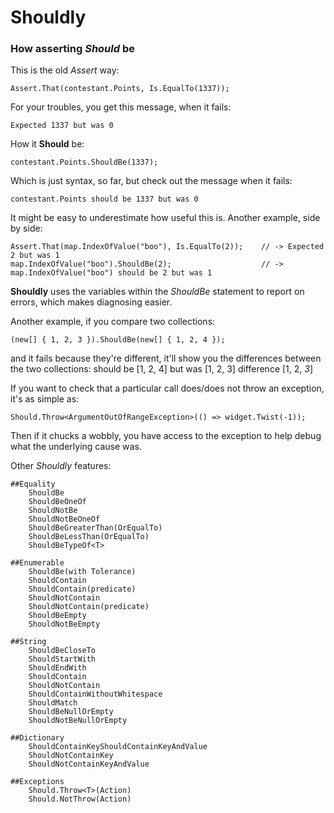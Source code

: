 Shouldly
========

### How asserting *Should* be

This is the old *Assert* way: 

    Assert.That(contestant.Points, Is.EqualTo(1337));

For your troubles, you get this message, when it fails:

    Expected 1337 but was 0

How it **Should** be:

    contestant.Points.ShouldBe(1337);

Which is just syntax, so far, but check out the message when it fails:

    contestant.Points should be 1337 but was 0

It might be easy to underestimate how useful this is. Another example, side by side:

    Assert.That(map.IndexOfValue("boo"), Is.EqualTo(2));    // -> Expected 2 but was 1
    map.IndexOfValue("boo").ShouldBe(2);                    // -> map.IndexOfValue("boo") should be 2 but was 1

**Shouldly** uses the variables within the *ShouldBe* statement to report on errors, which makes diagnosing easier.

Another example, if you compare two collections:
    
    (new[] { 1, 2, 3 }).ShouldBe(new[] { 1, 2, 4 });
 
and it fails because they're different, it'll show you the differences between the two collections:
        should be
    [1, 2, 4]
        but was
    [1, 2, 3]
        difference
    [1, 2, *3*]

If you want to check that a particular call does/does not throw an exception, it's as simple as:
    
    Should.Throw<ArgumentOutOfRangeException>(() => widget.Twist(-1));

Then if it chucks a wobbly, you have access to the exception to help debug what the underlying cause was.

Other *Shouldly* features:

    ##Equality
        ShouldBe
        ShouldBeOneOf
        ShouldNotBe
        ShouldNotBeOneOf
        ShouldBeGreaterThan(OrEqualTo)
        ShouldBeLessThan(OrEqualTo)
        ShouldBeTypeOf<T>

    ##Enumerable
        ShouldBe(with Tolerance)
        ShouldContain
        ShouldContain(predicate)
        ShouldNotContain
        ShouldNotContain(predicate)
        ShouldBeEmpty
        ShouldNotBeEmpty

    ##String
        ShouldBeCloseTo
        ShouldStartWith
        ShouldEndWith
        ShouldContain
        ShouldNotContain
        ShouldContainWithoutWhitespace
        ShouldMatch
        ShouldBeNullOrEmpty
        ShouldNotBeNullOrEmpty

    ##Dictionary
        ShouldContainKeyShouldContainKeyAndValue
        ShouldNotContainKey
        ShouldNotContainKeyAndValue

    ##Exceptions
        Should.Throw<T>(Action)
        Should.NotThrow(Action)

